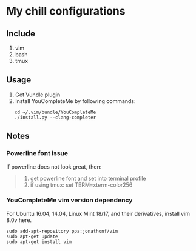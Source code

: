 # My chill configurations

## Include
1. vim
2. bash
3. tmux

## Usage
1. Get Vundle plugin
2. Install YouCompleteMe by following commands:

```
   cd ~/.vim/bundle/YouCompleteMe
   ./install.py --clang-completer
```   

## Notes

### Powerline font issue
If powerline does not look great, then:
> 1. get powerline font and set into terminal profile
> 2. if using tmux: set TERM=xterm-color256

### YouCompleteMe vim version dependency

For Ubuntu 16.04, 14.04, Linux Mint 18/17, and their derivatives, install vim 8.0v here.
```
sudo add-apt-repository ppa:jonathonf/vim
sudo apt-get update
sudo apt-get install vim
```
